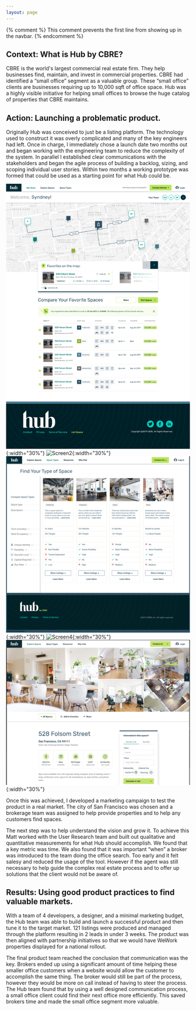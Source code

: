 ```yaml
---
layout: page
---
```

{% comment %}
This comment prevents the first line from showing up in the navbar.
{% endcomment %}

## Context: What is Hub by CBRE?
CBRE is the world's largest commercial real estate firm. They help businesses find, maintain, and invest in commercial properties. CBRE had identified a “small office” segment as a valuable group. These “small office” clients are businesses requiring up to 10,000 sqft of office space. Hub was a highly visible initiative for helping small offices to browse the huge catalog of properties that CBRE maintains.

## Action: Launching a problematic product.
Originally Hub was conceived to just be a listing platform. The technology used to construct it was overly complicated and many of the key engineers had left. Once in charge, I immediately chose a launch date two months out and began working with the engineering team to reduce the complexity of the system. In parallel I established clear communications with the stakeholders and began the agile process of building a backlog, sizing, and scoping individual user stories. Within two months a working prototype was formed that could be used as a starting point for what Hub could be.

![Screen1](/assets/images/portfolio/hub/Hub1.png){:width="30%"}
![Screen2](/assets/images/portfolio/hub/Hub2.png){:width="30%"}
![Screen3](/assets/images/portfolio/hub/Hub3.png){:width="30%"}
![Screen4](/assets/images/portfolio/hub/Hub4.png){:width="30%"}
![Screen5](/assets/images/portfolio/hub/Hub5.png){:width="30%"}

Once this was achieved, I developed a marketing campaign to test the product in a real market. The city of San Francisco was chosen and a brokerage team was assigned to help provide properties and to help any customers find spaces.

The next step was to help understand the vision and grow it. To achieve this Matt worked with the User Research team and built out qualitative and quantitative measurements for what Hub should accomplish. We found that a key metric was time. We also found that it was important “when” a broker was introduced to the team doing the office search. Too early and it felt salesy and reduced the usage of the tool. However if the agent was still necessary to help guide the complex real estate process and to offer up solutions that the client would not be aware of.



## Results: Using good product practices to find valuable markets.
With a team of 4 developers, a designer, and a minimal marketing budget, the Hub team was able to build and launch a successful product and then tune it to the target market. 121 listings were produced and managed through the platform resulting in 2 leads in under 3 weeks. The product was then aligned with partnership initiatives so that we would have WeWork properties displayed for a national rollout.

The final product team reached the conclusion that communication was the key. Brokers ended up using a significant amount of time helping these smaller office customers when a website would allow the customer to accomplish the same thing. The broker would still be part of the process, however they would be more on call instead of having to steer the process. The Hub team found that by using a well designed communication process, a small office client could find their next office more efficiently. This saved brokers time and made the small office segment more valuable.
